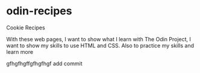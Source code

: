 # odin-recipes
Cookie Recipes

With these web pages, I want to show what I learn with The Odin Project, I want to show my skills to use HTML and CSS. Also to practice my skills and learn more 


gfhgfhgffgfhgfhgf
add commit

